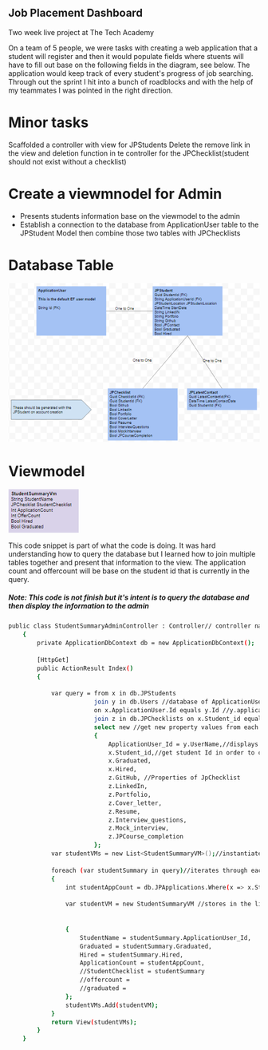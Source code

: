 ## Job Placement Dashboard

Two week live project at The Tech Academy

On a team of 5 people, we were tasks with creating a web application that a student will register and then it would populate fields where stuents will have to fill out base on the following fields in the diagram, see below. The application would keep track of every student's progress of job searching. Through out the sprint I hit into a bunch of roadblocks and with the help of my teammates I was pointed in the right direction.

# Minor tasks
Scaffolded a controller with view for JPStudents
Delete the remove link in the view and deletion function in te controller for the JPChecklist(student should not exist without a checklist)

# Create a viewmnodel for Admin
  - Presents students information base on the viewmodel to the admin
  - Establish a connection to the database from ApplicationUser table to the JPStudent Model then combine those two tables with JPChecklists

# Database Table
![Database Tables](/Images/ViewModelConnectionTable.png)

# Viewmodel
![ViewModel Table](/Images/ViewModelTable.png)

This code snippet is part of what the code is doing. It was hard understanding how to query the database but I learned how to join multiple tables together and present that information to the view. The application count and offercount will be base on the student id that is currently in the query.
##### Note: This code is not finish but it's intent is to query the database and then display the information to the admin

```sh
public class StudentSummaryAdminController : Controller// controller name needs to be the same as the view of StudentSummaryAdmin
    {
        private ApplicationDbContext db = new ApplicationDbContext();

        [HttpGet]
        public ActionResult Index()
        {

            var query = from x in db.JPStudents
                        join y in db.Users //database of ApplicationUsers
                        on x.ApplicationUser.Id equals y.Id //y.applicationuser.id so Id is the primary key of the applicationuser.
                        join z in db.JPChecklists on x.Student_id equals z.Student_id //join JPStudents and JPChecklist
                        select new //get new property values from each student in the database
                        {
                            ApplicationUser_Id = y.UserName,//displays all username //all rows from this table
                            x.Student_id,//get student Id in order to count application count and offer count
                            x.Graduated,
                            x.Hired,
                            z.GitHub, //Properties of JpChecklist
                            z.LinkedIn,
                            z.Portfolio,
                            z.Cover_letter,
                            z.Resume,
                            z.Interview_questions,
                            z.Mock_interview,
                            z.JPCourse_completion
                        };
            var studentVMs = new List<StudentSummaryVM>();//instantiate a new object from the viewmodel - stores in the list

            foreach (var studentSummary in query)//iterates through each objects in the query
            {
                int studentAppCount = db.JPApplications.Where(x => x.Student_id == studentSummary.Student_id).Count();//student Id of JPapplications = student Id then return count -> studentSummary is the object in the query

                var studentVM = new StudentSummaryVM //stores in the list of all the students in the viewmodel


                {
                    StudentName = studentSummary.ApplicationUser_Id,
                    Graduated = studentSummary.Graduated,
                    Hired = studentSummary.Hired,
                    ApplicationCount = studentAppCount,
                    //StudentChecklist = studentSummary
                    //offercount =
                    //graduated =
                };
                studentVMs.Add(studentVM);
            }
            return View(studentVMs);
        }
    }
```
